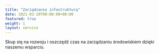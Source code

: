 ```yaml
---
title: "Zarządzanie infastrukturą"
date: 2021-03-20T00:00:00+00:00
featured: true
weight: 1
layout: service
---
```


Skup się na rozwoju i oszczędź czas na zarządzaniu środowiskiem dzięki naszemu wsparciu.
